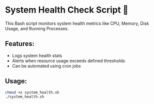 # System Health Check Script 🚀

This Bash script monitors system health metrics like CPU, Memory, Disk Usage, and Running Processes.

## Features:
- Logs system health stats
- Alerts when resource usage exceeds defined thresholds
- Can be automated using cron jobs

## Usage:
```bash
chmod +x system_health.sh
./system_health.sh
